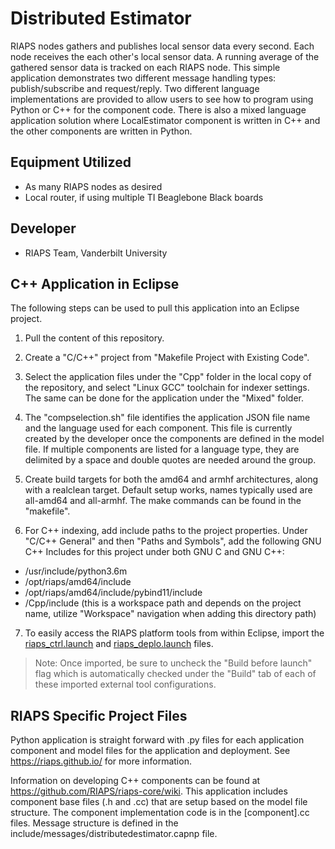 # Distributed Estimator

RIAPS nodes gathers and publishes local sensor data every second. Each node receives the
each other's local sensor data.  A running average of the gathered sensor data is tracked
on each RIAPS node.  This simple application demonstrates two different message handling
types:  publish/subscribe and request/reply.  Two different language implementations are
provided to allow users to see how to program using Python or C++ for the component code.
There is also a mixed language application solution where LocalEstimator component is
written in C++ and the other components are written in Python.


## Equipment Utilized
- As many RIAPS nodes as desired
- Local router, if using multiple TI Beaglebone Black boards


## Developer
- RIAPS Team, Vanderbilt University


## C++ Application in Eclipse

The following steps can be used to pull this application into an Eclipse project.

1) Pull the content of this repository.

2) Create a "C/C++" project from "Makefile Project with Existing Code".

3) Select the application files under the "Cpp" folder in the local copy of the repository, and select "Linux GCC"
toolchain for indexer settings.  The same can be done for the application under the "Mixed" folder.

4) The "compselection.sh" file identifies the application JSON file name and the language used for each component.  This file is currently created by the developer once the components are defined in the model file.  If multiple components are listed for a language type, they are delimited by a space and double quotes are needed around the group.

5) Create build targets for both the amd64 and armhf architectures, along with a realclean target.  Default setup works, names typically used are all-amd64 and all-armhf.  The make commands can be found in the "makefile".

6) For C++ indexing, add include paths to the project properties.  Under "C/C++ General" and then
"Paths and Symbols", add the following GNU C++ Includes for this project under both GNU C and GNU C++:

- /usr/include/python3.6m
- /opt/riaps/amd64/include
- /opt/riaps/amd64/include/pybind11/include
- /Cpp/include (this is a workspace path and depends on the project name, utilize "Workspace" navigation when adding this directory path)

7) To easily access the RIAPS platform tools from within Eclipse, import the [riaps_ctrl.launch](https://github.com/RIAPS/riaps-pycom/blob/master/bin/riaps_ctrl.launch) and [riaps_deplo.launch](https://github.com/RIAPS/riaps-pycom/blob/master/bin/riaps_deplo.launch) files.  

>Note: Once imported, be sure to uncheck the "Build before launch" flag which is automatically checked under the "Build" tab of each of these imported external tool configurations.

## RIAPS Specific Project Files

Python application is straight forward with .py files for each application component and model files for the application and deployment.  See https://riaps.github.io/ for more information.

Information on developing C++ components can be found at https://github.com/RIAPS/riaps-core/wiki.  This application includes component base files (.h and .cc) that are setup based on the model file structure. The component implementation code is in the [component].cc files.  Message structure is defined in the include/messages/distributedestimator.capnp file.
